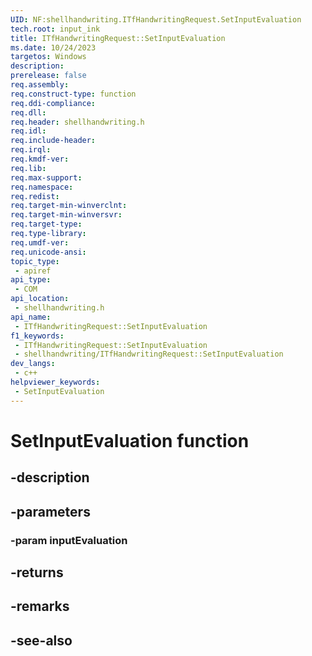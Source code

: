 ```yaml
---
UID: NF:shellhandwriting.ITfHandwritingRequest.SetInputEvaluation
tech.root: input_ink
title: ITfHandwritingRequest::SetInputEvaluation
ms.date: 10/24/2023
targetos: Windows
description: 
prerelease: false
req.assembly: 
req.construct-type: function
req.ddi-compliance: 
req.dll: 
req.header: shellhandwriting.h
req.idl: 
req.include-header: 
req.irql: 
req.kmdf-ver: 
req.lib: 
req.max-support: 
req.namespace: 
req.redist: 
req.target-min-winverclnt: 
req.target-min-winversvr: 
req.target-type: 
req.type-library: 
req.umdf-ver: 
req.unicode-ansi: 
topic_type:
 - apiref
api_type:
 - COM
api_location:
 - shellhandwriting.h
api_name:
 - ITfHandwritingRequest::SetInputEvaluation
f1_keywords:
 - ITfHandwritingRequest::SetInputEvaluation
 - shellhandwriting/ITfHandwritingRequest::SetInputEvaluation
dev_langs:
 - c++
helpviewer_keywords:
 - SetInputEvaluation
---
```


# SetInputEvaluation function

## -description

## -parameters

### -param inputEvaluation

## -returns

## -remarks

## -see-also


